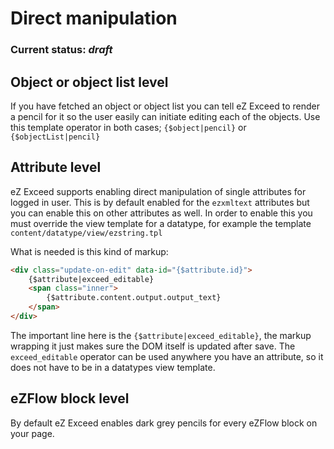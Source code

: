 Direct manipulation
===================

### Current status: _draft_

## Object or object list level

If you have fetched an object or object list you can tell eZ Exceed to render
a pencil for it so the user easily can initiate editing each of the objects.
Use this template operator in both cases; `{$object|pencil}` or `{$objectList|pencil}`

## Attribute level

eZ Exceed supports enabling direct manipulation of single attributes for logged in user.
This is by default enabled for the `ezxmltext` attributes but you can enable this on other
attributes as well.
In order to enable this you must override the view template for a datatype, for example
the template `content/datatype/view/ezstring.tpl`

What is needed is this kind of markup:

```html
<div class="update-on-edit" data-id="{$attribute.id}">
	{$attribute|exceed_editable}
	<span class="inner">
		{$attribute.content.output.output_text}
	</span>
</div>
```

The important line here is the `{$attribute|exceed_editable}`, the markup wrapping it
just makes sure the DOM itself is updated after save.
The `exceed_editable` operator can be used anywhere you have an attribute, so it does
not have to be in a datatypes view template.

## eZFlow block level

By default eZ Exceed enables dark grey pencils for every eZFlow block on your page.
